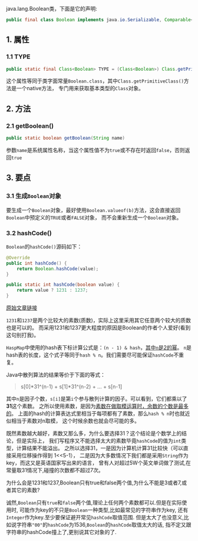 java.lang.Boolean类，下面是它的声明:
```java
public final class Boolean implements java.io.Serializable, Comparable<Boolean>
```

## 1. 属性

### 1.1 TYPE
```java
public static final Class<Boolean> TYPE = (Class<Boolean>) Class.getPrimitiveClass("boolean")
```
这个属性等同于类字面常量`Boolean.class`，其中`Class.getPrimitiveClass()`方法是一个native方法，
专门用来获取基本类型的`Class`对象。

## 2. 方法

### 2.1 getBoolean()
```java
public static boolean getBoolean(String name)
```
参数`name`是系统属性名称，当这个属性值不为`true`或不存在时返回`false`，否则返回`true`


## 3. 要点

### 3.1 生成`Boolean`对象
要生成一个`Boolean`对象，最好使用`Boolean.valueof(b)`方法，这会直接返回`Boolean`中预定义的`TRUE`或者`FALSE`对象，
而不会重新生成一个`Boolean`对象。

### 3.2 hashCode()
`Boolean`的`hashCode()`源码如下：
```java
@Override
public int hashCode() {
    return Boolean.hashCode(value);
}

public static int hashCode(boolean value) {
    return value ? 1231 : 1237;
}
```
[原始文章链接][hashCode]

`1231`和`1237`是两个比较大的素数(质数)，实际上这里采用其它任意两个较大的质数也是可以的。
而采用1231和1237更大程度的原因是Boolean的作者个人爱好(看到这句别打我)。

`HaspMap`中使用的hash表下标计算公式是：`(n - 1) & hash`，[其中`n`是2的幂][surplus]。
`n`是hash表的长度，这个式子等同于`hash % n`。我们需要尽可能保证`hashCode`不重复。

Java中散列算法的结果等价于下面的等式：
> s[0]*31^(n-1) + s[1]*31^(n-2) + ... + s[n-1]

其中`n`是因子个数，`s[i]`是第`i`个参与散列计算的因子。可以看到，它们都乘以了**31**这个素数。
之所以使用素数，是因为[素数在做取模运算时，余数的个数是最多的][prime]。
上面的hash的计算表达式里相当于每项都有了素数，那么`hash % n`时也就近似相当于素数对n取模，
这个时候余数也就会尽可能的多。

既然素数越大越好，素数又那么多，为什么要选择31？这个结论是个数学上的结论，但是实际上，
我们写程序又不能选择太大的素数毕竟`hashCode`的值为`int`类型，计算结果不能溢出。
之所以选择31，一是因为计算机计算31比较快（可以直接采用位移操作得到 1<<5-1），
二是因为大多数情况下我们都是采用`String`作为key，而这又是英语国家写出来的语言，
曾有人对超过5W个英文单词做了测试,在常量取31情况下,碰撞的次数都不超过7次。

为什么会是1231和1237,Boolean只有true和false两个值,为什么不能是3或者7,或者其它的素数?

诚然,`Boolean`只有`true`和`false`两个值,理论上任何两个素数都可以.但是在实际使用时,
可能作为key的不只是`Boolean`一种类型,比如最常见的字符串作为key,
还有`Integer`作为key.至少要保证避开常见`hashCode`取值范围.
但是太大了也没意义,比如说字符串`"00"`的`hashCode`为1536,`Boolean`的`hashCode`取值太大的话,
指不定又跟字符串的hashCode撞上了,更别说其它对象的了.


[surplus]: https://www.jianshu.com/p/0711e9eb8cef 
[hashCode]: https://blog.csdn.net/qq_21251983/article/details/52164403
[prime]: https://blog.csdn.net/afei__/article/details/83010897